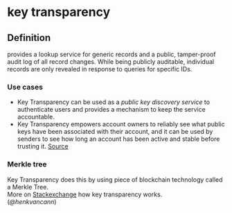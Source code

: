 # key transparency
## Definition 
provides a lookup service for generic records and a public, tamper-proof audit log of all record changes. While being publicly auditable, individual records are only revealed in response to queries for specific IDs.

### Use cases
- Key Transparency can be used as a _public key discovery service_ to authenticate users and provides a mechanism to keep the service accountable.
- Key Transparency empowers account owners to reliably see what public keys have been associated with their account, and it can be used by senders to see how long an account has been active and stable before trusting it. [Source](https://github.com/google/keytransparency/)  

### Merkle tree
Key Transparency does this by using piece of blockchain technology called a Merkle Tree.  
More on [Stackexchange](https://security.stackexchange.com/questions/149125/how-does-key-transparency-work) how key transparency works.  
(_@henkvancann_)